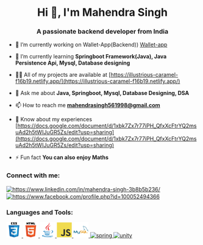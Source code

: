 <h1 align="center">Hi 👋, I'm Mahendra Singh</h1>
<h3 align="center">A passionate backend developer from India</h3>

- 🔭 I’m currently working on Wallet-App(Backend)) [Wallet-app](https://github.com/bigyanKumar/Wallet-app)

- 🌱 I’m currently learning **Springboot Framework(Java), Java Persistence Api, Mysql, Database designing**

- 👨‍💻 All of my projects are available at [https://illustrious-caramel-f16b19.netlify.app/](https://illustrious-caramel-f16b19.netlify.app/)

- 💬 Ask me about **Java, Springboot, Mysql, Database Designing, DSA**

- 📫 How to reach me **mahendrasingh561998@gmail.com**

- 📄 Know about my experiences [https://docs.google.com/document/d/1xbk7Zx7r77iPH_QfxXcFtrYQ2msuAd2h5tWIJuGR5Zs/edit?usp=sharing](https://docs.google.com/document/d/1xbk7Zx7r77iPH_QfxXcFtrYQ2msuAd2h5tWIJuGR5Zs/edit?usp=sharing)

- ⚡ Fun fact **You can also enjoy Maths**

<h3 align="left">Connect with me:</h3>
<p align="left">
<a href="https://linkedin.com/in/https://www.linkedin.com/in/mahendra-singh-3b8b5b236/" target="blank"><img align="center" src="https://raw.githubusercontent.com/rahuldkjain/github-profile-readme-generator/master/src/images/icons/Social/linked-in-alt.svg" alt="https://www.linkedin.com/in/mahendra-singh-3b8b5b236/" height="30" width="40" /></a>
<a href="https://fb.com/https://www.facebook.com/profile.php?id=100052494366" target="blank"><img align="center" src="https://raw.githubusercontent.com/rahuldkjain/github-profile-readme-generator/master/src/images/icons/Social/facebook.svg" alt="https://www.facebook.com/profile.php?id=100052494366" height="30" width="40" /></a>
</p>

<h3 align="left">Languages and Tools:</h3>
<p align="left"> <a href="https://www.w3schools.com/css/" target="_blank" rel="noreferrer"> <img src="https://raw.githubusercontent.com/devicons/devicon/master/icons/css3/css3-original-wordmark.svg" alt="css3" width="40" height="40"/> </a> <a href="https://www.w3.org/html/" target="_blank" rel="noreferrer"> <img src="https://raw.githubusercontent.com/devicons/devicon/master/icons/html5/html5-original-wordmark.svg" alt="html5" width="40" height="40"/> </a> <a href="https://www.java.com" target="_blank" rel="noreferrer"> <img src="https://raw.githubusercontent.com/devicons/devicon/master/icons/java/java-original.svg" alt="java" width="40" height="40"/> </a> <a href="https://developer.mozilla.org/en-US/docs/Web/JavaScript" target="_blank" rel="noreferrer"> <img src="https://raw.githubusercontent.com/devicons/devicon/master/icons/javascript/javascript-original.svg" alt="javascript" width="40" height="40"/> </a> <a href="https://www.mysql.com/" target="_blank" rel="noreferrer"> <img src="https://raw.githubusercontent.com/devicons/devicon/master/icons/mysql/mysql-original-wordmark.svg" alt="mysql" width="40" height="40"/> </a> <a href="https://spring.io/" target="_blank" rel="noreferrer"> <img src="https://www.vectorlogo.zone/logos/springio/springio-icon.svg" alt="spring" width="40" height="40"/> </a> <a href="https://unity.com/" target="_blank" rel="noreferrer"> <img src="https://www.vectorlogo.zone/logos/unity3d/unity3d-icon.svg" alt="unity" width="40" height="40"/> </a> </p>






<div style="height:20px>></div>
<div>
  <h1>Projects</h1>
 <div>
